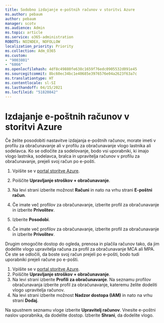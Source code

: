 ```yaml
---
title: Sodobno izdajanje e-poštnih računov v storitvi Azure
ms.author: pebaum
author: pebaum
manager: scotv
ms.audience: Admin
ms.topic: article
ms.service: o365-administration
ROBOTS: NOINDEX, NOFOLLOW
localization_priority: Priority
ms.collection: Adm_O365
ms.custom:
- "9003801"
- "6866"
ms.openlocfilehash: 4df8c49880fe638c1659f76edc0905532d091e45
ms.sourcegitcommit: 8bc60ec34bc1e40685e3976576e04a2623f63a7c
ms.translationtype: HT
ms.contentlocale: sl-SI
ms.lasthandoff: 04/15/2021
ms.locfileid: "51820842"
---
```

# <a name="email-invoicing-in-azure"></a>Izdajanje e-poštnih računov v storitvi Azure

Če želite posodobiti nastavitve izdajanja e-poštnih računov, morate imeti v profilu za obračunavanje ali v profilu za obračunavanje vlogo lastnika ali sodelavca. Ko se odločite za sodelovanje, bodo vsi uporabniki, ki imajo vlogo lastnika, sodelavca, bralca in upravitelja računov v profilu za obračunavanje, prejeli svoj račun po e-pošti.

1. Vpišite se v [portal storitve Azure](https://portal.azure.com/).
2. Poiščite **Upravljanje stroškov + obračunavanje**.
3. Na levi strani izberite možnost **Računi** in nato na vrhu strani **E-poštni račun**.
4. Če imate več profilov za obračunavanje, izberite profil za obračunavanje in izberite **Privolitev**.

5. Izberite **Posodobi**.
6. Če imate več profilov za obračunavanje, izberite profil za obračunavanje in izberite **Privolitev**.

Drugim omogočite dostop do ogleda, prenosa in plačila računov tako, da jim dodelite vlogo upravitelja računa za profil za obračunavanje MCA ali MPA. Če ste se odločili, da boste svoj račun prejeli po e-pošti, bodo tudi uporabniki prejeli račune po e-pošti.

1. Vpišite se v [portal storitve Azure](https://portal.azure.com/).
2. Poiščite **Upravljanje stroškov + obračunavanje**.
3. Na levi strani izberite **Profili za obračunavanje**. Na seznamu profilov obračunavanja izberite profil za obračunavanje, kateremu želite dodeliti vlogo upravitelja računov.
4. Na levi strani izberite možnost **Nadzor dostopa (IAM)** in nato na vrhu strani **Dodaj**.

Na spustnem seznamu vloge izberite **Upravitelj računov**. Vnesite e-poštni naslov uporabnika, da dodelite dostop. Izberite **Shrani**, da dodelite vlogo.
